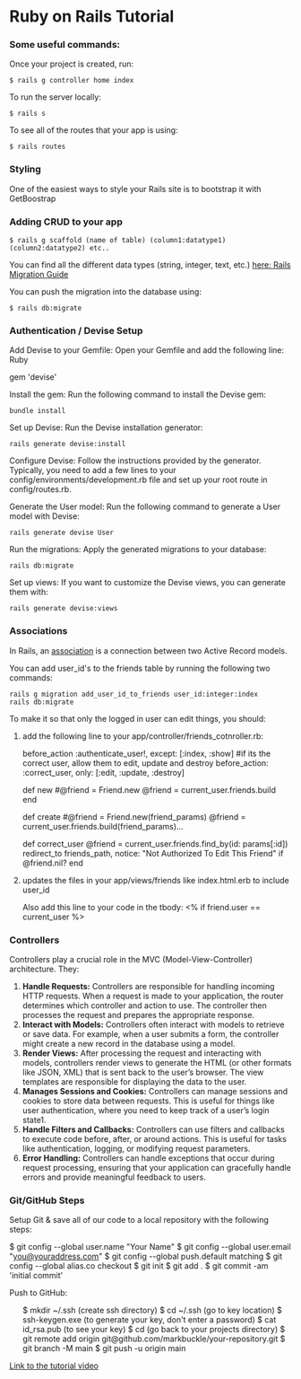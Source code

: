 # Ruby on Rails Tutorial

<h3>Some useful commands:</h3>

Once your project is created, run:

```git
$ rails g controller home index
```

To run the server locally:

```git
$ rails s
```

To see all of the routes that your app is using:

```git
$ rails routes
```

<h3>Styling</h3>

One of the easiest ways to style your Rails site is to bootstrap it with GetBoostrap

<h3>Adding CRUD to your app</h3>

```git
$ rails g scaffold (name of table) (column1:datatype1) (column2:datatype2) etc..
```

You can find all the different data types (string, integer, text, etc.) [here: Rails Migration Guide](https://guides.rubyonrails.org/v3.2/migrations.html)

You can push the migration into the database using:
```git
$ rails db:migrate
```

<h3>Authentication / Devise Setup</h3>

Add Devise to your Gemfile: Open your Gemfile and add the following line:
Ruby

gem 'devise'

Install the gem: Run the following command to install the Devise gem:
```git
bundle install
```

Set up Devise: Run the Devise installation generator:
```git
rails generate devise:install
```

Configure Devise: Follow the instructions provided by the generator. Typically, you need to add a few lines to your config/environments/development.rb file and set up your root route in config/routes.rb.

Generate the User model: Run the following command to generate a User model with Devise:
```git
rails generate devise User
```

Run the migrations: Apply the generated migrations to your database:
```git
rails db:migrate
```

Set up views: If you want to customize the Devise views, you can generate them with:
```git
rails generate devise:views
```

<h3>Associations</h3>

In Rails, an [association](https://guides.rubyonrails.org/v4.0/association_basics.html#:~:text=In%20Rails%2C%20an%20association%20is%20a%20connection%20between,you%20can%20declaratively%20add%20features%20to%20your%20models.) is a connection between two Active Record models.

You can add user_id's to the friends table by running the following two commands:
```git
rails g migration add_user_id_to_friends user_id:integer:index
rails db:migrate
```

To make it so that only the logged in user can edit things, you should:

1) add the following line to your app/controller/friends_cotnroller.rb:
   
   before_action :authenticate_user!, except: [:index, :show]
   #if its the correct user, allow them to edit, update and destroy
   before_action: :correct_user, only: [:edit, :update, :destroy]

   def new
    #@friend = Friend.new
    @friend = current_user.friends.build
   end

   def create
    #@friend = Friend.new(friend_params)
    @friend = current_user.friends.build(friend_params)...
   
   def correct_user 
    @friend = current_user.friends.find_by(id: params[:id])
    redirect_to friends_path, notice: "Not Authorized To Edit This Friend" if @friend.nil?
   end

2) updates the files in your app/views/friends like index.html.erb to include user_id

   Also add this line to your code in the tbody: <% if friend.user == current_user %>

<h3>Controllers</h3>

Controllers play a crucial role in the MVC (Model-View-Controller) architecture. They:
1) **Handle Requests:** Controllers are responsible for handling incoming HTTP requests. When a request is made to your application, the router determines which controller and action to use. The controller then processes the request and prepares the appropriate response.
2) **Interact with Models:** Controllers often interact with models to retrieve or save data. For example, when a user submits a form, the controller might create a new record in the database using a model.
3) **Render Views:** After processing the request and interacting with models, controllers render views to generate the HTML (or other formats like JSON, XML) that is sent back to the user’s browser. The view templates are responsible for displaying the data to the user.
4) **Manages Sessions and Cookies:** Controllers can manage sessions and cookies to store data between requests. This is useful for things like user authentication, where you need to keep track of a user’s login state1.
5) **Handle Filters and Callbacks:** Controllers can use filters and callbacks to execute code before, after, or around actions. This is useful for tasks like authentication, logging, or modifying request parameters.
6) **Error Handling:** Controllers can handle exceptions that occur during request processing, ensuring that your application can gracefully handle errors and provide meaningful feedback to users.

<h3>Git/GitHub Steps</h3>

Setup Git & save all of our code to a local repository with the following steps:

$ git config --global user.name "Your Name"
$ git config --global user.email "you@youraddress.com"
$ git config --global push.default matching
$ git config --global alias.co checkout
$ git init
$ git add .
$ git commit -am 'initial commit'

Push to GitHub:
<ul>
$ mkdir ~/.ssh (create ssh directory)
$ cd ~/.ssh (go to key location)
$ ssh-keygen.exe (to generate your key, don't enter a password)
$ cat id_rsa.pub (to see your key)
$ cd (go back to your projects directory)
$ git remote add origin git@github.com/markbuckle/your-repository.git
$ git branch -M main
$ git push -u origin main
</ul>

[Link to the tutorial video](https://www.youtube.com/watch?v=fmyvWz5TUWg)


  


